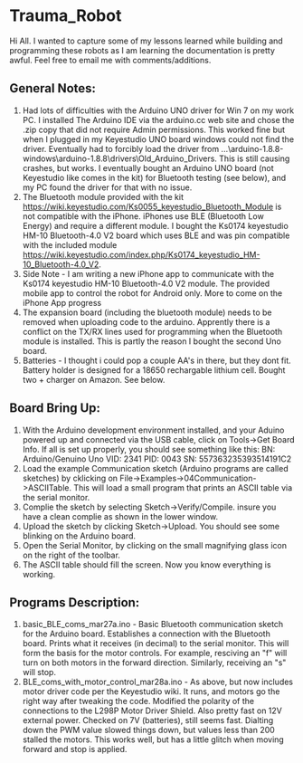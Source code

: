 # Trauma_Robot

Hi All. I wanted to capture some of my lessons learned while building and programming these robots as I am learning the documentation is pretty awful. Feel free to email me with comments/additions.

## General Notes:
1. Had lots of difficulties with the Arduino UNO driver for Win 7 on my work PC. I installed The Arduino IDE via the arduino.cc web site and chose the .zip copy that did not require Admin permissions. This worked fine but when I plugged in my Keyestudio UNO board windows could not find the driver.  Eventually had to forcibly load the driver from ...\arduino-1.8.8-windows\arduino-1.8.8\drivers\Old_Arduino_Drivers. This is still causing crashes, but works. I eventually bought an Arduino UNO board (not Keyestudio like comes in the kit) for Bluetooth testing (see below), and my PC found the driver for that with no issue. 
2. The Bluetooth module provided with the kit https://wiki.keyestudio.com/Ks0055_keyestudio_Bluetooth_Module is not compatible with the iPhone. iPhones use BLE (Bluetooth Low Energy) and require a different module. I bought the Ks0174 keyestudio HM-10 Bluetooth-4.0 V2 board which uses BLE and was pin compatible with the included module https://wiki.keyestudio.com/index.php/Ks0174_keyestudio_HM-10_Bluetooth-4.0_V2. 
3. Side Note - I am writing a new iPhone app to communicate with the Ks0174 keyestudio HM-10 Bluetooth-4.0 V2 module. The provided mobile app to control the robot for Android only. More to come on the iPhone App progress
4. The expansion board (including the bluetooth module) needs to be removed when uploading code to the arduino. Apprently there is a conflict on the TX/RX lines used for programming when the Bluetooth module is installed. This is partly the reason I bought the second Uno board.  
5. Batteries - I thought i could pop a couple AA's in there, but they dont fit. Battery holder is designed for a 18650 rechargable lithium cell. Bought two + charger on Amazon. See below.

## Board Bring Up:
1. With the Arduino development environment installed, and your Aduino powered up and connected via the USB cable, click on Tools->Get Board Info. If all is set up properly, you should see something like this:
BN: Arduino/Genuino Uno
VID: 2341
PID: 0043
SN: 557363235393514191C2 
2. Load the example Communication sketch (Arduino programs are called sketches) by cklicking on File->Examples->04Communication->ASCIITable. This will load a small program that prints an ASCII table via the serial monitor. 
2. Complie the sketch by selecting Sketch->Verify/Compile. insure you have a clean complie as shown in the lower window.
3. Upload the sketch by clicking Sketch->Upload. You should see some blinking on the Arduino board. 
4. Open the Serial Monitor, by clicking on the small magnifying glass icon on the right of the toolbar. 
5. The ASCII table should fill the screen. Now you know everything is working. 

## Programs Description:
1. basic_BLE_coms_mar27a.ino - Basic Bluetooth communication sketch for the Arduino board. Establishes a connection with the Bluetooth board. Prints what it receives (in decimal) to the serial monitor.  This will form the basis for the motor controls. For example, resciving an "f" will turn on both motors in the forward direction. Similarly, receiving an "s" will stop.  
2. BLE_coms_with_motor_control_mar28a.ino - As above, but now includes motor driver code per the Keyestudio wiki. It runs, and motors go the right way after tweaking the code. Modified the polarity of the connections to the L298P Motor Driver Shield. Also pretty fast on 12V external power. Checked on 7V (batteries), still seems fast. Dialting down the PWM value slowed things down, but values less than 200 stalled the motors. This works well, but has a little glitch when moving forward and stop is applied. 
